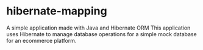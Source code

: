 # hibernate-mapping
A simple application made with Java and Hibernate ORM
This application uses Hibernate to manage database operations for a simple mock database for an ecommerce platform.
